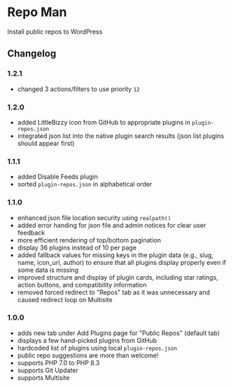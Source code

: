 # Repo Man

Install public repos to WordPress

## Changelog

### 1.2.1
- changed 3 actions/filters to use priority `12`

### 1.2.0
- added LittleBizzy icon from GitHub to appropriate plugins in `plugin-repos.json`
- integrated json list into the native plugin search results (json list plugins should appear first)

### 1.1.1
- added Disable Feeds plugin
- sorted `plugin-repos.json` in alphabetical order

### 1.1.0
- enhanced json file location security using `realpath()`
- added error handing for json file and admin notices for clear user feedback
- more efficient rendering of top/bottom pagination
- display 36 plugins instead of 10 per page
- added fallback values for missing keys in the plugin data (e.g., slug, name, icon_url, author) to ensure that all plugins display properly even if some data is missing
- improved structure and display of plugin cards, including star ratings, action buttons, and compatibility information
- removed forced redirect to  "Repos" tab as it was unnecessary and caused redirect loop on Multisite

### 1.0.0
- adds new tab under Add Plugins page for "Public Repos" (default tab)
- displays a few hand-picked plugins from GitHub
- hardcoded list of plugins using local `plugin-repos.json`
- public repo suggestions are more than welcome!
- supports PHP 7.0 to PHP 8.3
- supports Git Updater
- supports Multisite
